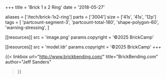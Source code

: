 +++
title = 'Brick 1 x 2 Ring'
date  = '2018-05-27'

aliases = ['/tech/brick-1x2-ring']
parts = ['3004']
size  = ['41s', '41s', '12p']
tags  = [
  'partcount-segment-3',
  'partcount-total-180',
  'shape-polygon-60',
  'warning-stressing',
]

[[resources]]
src              = 'image.png'
params.copyright = '©2025 BrickCamp'

[[resources]]
src              = 'model.ldr'
params.copyright = '©2025 BrickCamp'
+++

{{< linkbox
    url="http://www.brickbending.com/"
    title="BrickBending.com"
    author="Jeff Sanders"
>}}
